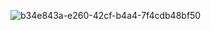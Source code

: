 
![b34e843a-e260-42cf-b4a4-7f4cdb48bf50](https://user-images.githubusercontent.com/78776112/108019249-1079c680-6fd7-11eb-9b24-a692801624b8.jpg)
